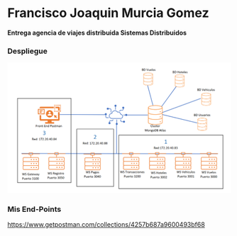 # Francisco Joaquin Murcia Gomez
**Entrega agencia de viajes distribuida Sistemas Distribuidos**
### Despliegue
![DESPLIEGUE](https://github.com/fmurciag/back-end-agencia/blob/main/Despliegue.png)

### Mis End-Points
https://www.getpostman.com/collections/4257b687a9600493bf68
